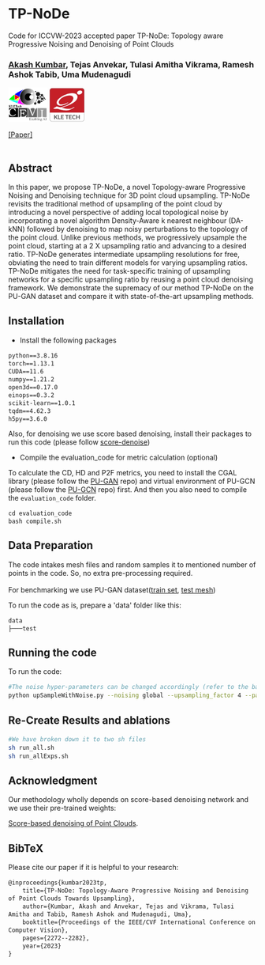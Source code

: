 # TP-NoDe
Code for ICCVW-2023 accepted paper TP-NoDe: Topology aware Progressive Noising and Denoising of Point Clouds

### [Akash Kumbar](https://akash-kumbar.github.io/), Tejas Anvekar, Tulasi Amitha Vikrama, Ramesh Ashok Tabib, Uma Mudenagudi

<div align="left">
<a><img src="./assets/Images/cevi_logo.png"  height="70px" ></a>
<a><img src="./assets/Images/KLE_logo.jpg"  height="70px" ></a>
</div>

[[Paper]](https://openaccess.thecvf.com/content/ICCV2023W/WiCV/papers/Kumbar_TP-NoDe_Topology-Aware_Progressive_Noising_and_Denoising_of_Point_Clouds_Towards_ICCVW_2023_paper.pdf)
<br><br>


<!-- <div align="center"> 

<!-- ![teaser](./assets/Images/Main.png)
We present an overview of the proposed GPr-Net framework, which processes point clouds in a few-shot episodic paradigm using the proposed IGI and Laplace vectors to generate geometric feature sets. These features are then mapped to a higher dimensional permutation invariant feature using the symmetric operation $\mathcal{A}$ and a single Multilayer Perceptron (MLP) $f_{\theta}$. The Prototypical network $f_{\theta}$, utilizes the support and query geometric embeddings $\vec{L}(\Psi(x_s))$ = $\mathcal{S}_e$ and $\vec{L}(\Psi(x_q))$ = $\mathcal{Q}_e$ to predict few-shot labels. To overcome the distribution drift challenge in Prototypical Networks, we employ the Hyperbolic Distance of Euclidean. -->


<!-- </div>
<br> --> 

## Abstract
In this paper, we propose TP-NoDe, a novel Topology-aware Progressive Noising and Denoising technique for 3D point cloud upsampling. TP-NoDe revisits the traditional method of upsampling of the point cloud  by introducing a novel perspective of adding local topological noise by incorporating a novel algorithm Density-Aware k nearest neighbour (DA-kNN) followed by denoising to map noisy perturbations to the topology of the point cloud. Unlike previous methods, we progressively upsample the point cloud, starting at a 2 X upsampling ratio and advancing to a desired ratio. TP-NoDe generates intermediate upsampling resolutions for free, obviating the need to train different models for varying upsampling ratios. TP-NoDe mitigates the need for task-specific training of upsampling networks for a specific upsampling ratio by reusing a point cloud denoising framework. We demonstrate the supremacy of our method TP-NoDe on the PU-GAN dataset and compare it with state-of-the-art upsampling methods.


## Installation

* Install the following packages

```
python==3.8.16
torch==1.13.1
CUDA==11.6
numpy==1.21.2
open3d==0.17.0
einops==0.3.2
scikit-learn==1.0.1
tqdm==4.62.3
h5py==3.6.0
```
Also, for denoising we use score based denoising, install their packages to run this code (please follow [score-denoise](https://github.com/luost26/score-denoise))
<!-- * Ins -->

* Compile the evaluation_code for metric calculation (optional)

To calculate the CD, HD and P2F metrics, you need to install the CGAL library (please follow the [PU-GAN](https://github.com/liruihui/PU-GAN) repo) and virtual environment of PU-GCN (please follow the [PU-GCN](https://github.com/guochengqian/PU-GCN) repo) first. And then you also need to compile the `evaluation_code` folder.
```
cd evaluation_code
bash compile.sh
```

## Data Preparation
The code intakes mesh files and random samples it to mentioned number of points in the code. So, no extra pre-processing required.  
<br>
For benchmarking we use PU-GAN dataset([train set](https://drive.google.com/open?id=13ZFDffOod_neuF3sOM0YiqNbIJEeSKdZ), [test mesh](https://drive.google.com/open?id=1BNqjidBVWP0_MUdMTeGy1wZiR6fqyGmC)) 

To run the code as is, prepare a 'data' folder like this:


```
data  
├───test
```


## Running the code

To run the code:
```bash
#The noise hyper-parameters can be changed accordingly (refer to the bash scripts)
python upSampleWithNoise.py --noising global --upsampling_factor 4 --patch_size 64 --seed_k 3 --noise_type Laplacian --save_path data/Final/Global/Laplacian/PS64/
```


## Re-Create Results and ablations
```bash
#We have broken down it to two sh files
sh run_all.sh
sh run_allExps.sh
```


## Acknowledgment

Our methodology wholly depends on score-based denoising network and we use their pre-trained weights:

[Score-based denoising of Point Clouds](https://github.com/luost26/score-denoise).



## BibTeX
Please cite our paper if it is helpful to your research:
```
@inproceedings{kumbar2023tp,
    title={TP-NoDe: Topology-Aware Progressive Noising and Denoising of Point Clouds Towards Upsampling},
    author={Kumbar, Akash and Anvekar, Tejas and Vikrama, Tulasi Amitha and Tabib, Ramesh Ashok and Mudenagudi, Uma},
    booktitle={Proceedings of the IEEE/CVF International Conference on Computer Vision},
    pages={2272--2282},
    year={2023}
}
```